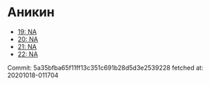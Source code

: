 # Аникин
- [19: NA](19.md)
- [20: NA](20.md)
- [21: NA](21.md)
- [22: NA](22.md)

Commit: 5a35bfba65f11ff13c351c691b28d5d3e2539228
 fetched at: 20201018-011704
